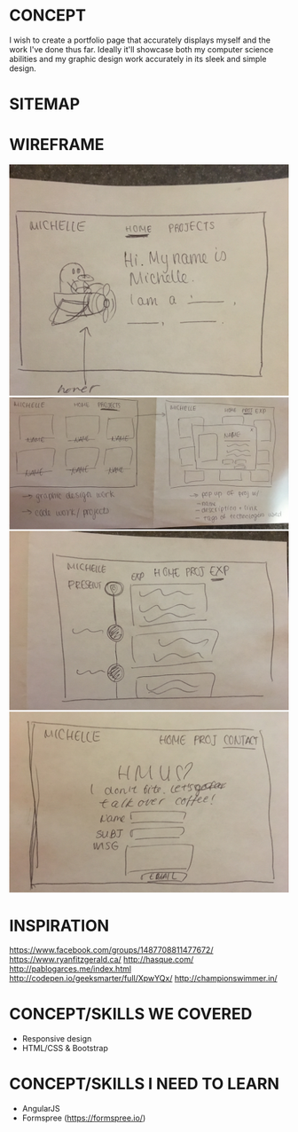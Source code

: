 # CONCEPT
I wish to create a portfolio page that accurately displays myself and the work I've done thus far. Ideally it'll showcase both my computer science abilities and my graphic design work accurately in its sleek and simple design.

# SITEMAP

# WIREFRAME
![alt tag](img/1.jpg)
![alt tag](img/2.jpg)
![alt tag](img/3.jpg)
![alt tag](img/4.jpg)

# INSPIRATION
https://www.facebook.com/groups/1487708811477672/
https://www.ryanfitzgerald.ca/
http://hasque.com/
http://pablogarces.me/index.html
http://codepen.io/geeksmarter/full/XpwYQx/
http://championswimmer.in/

# CONCEPT/SKILLS WE COVERED
* Responsive design
* HTML/CSS & Bootstrap

# CONCEPT/SKILLS I NEED TO LEARN
* AngularJS
* Formspree (https://formspree.io/)